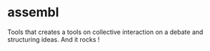 # assembl
Tools that creates a tools on collective interaction on a debate and structuring ideas. And it rocks !